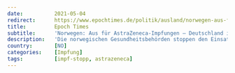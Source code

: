 ```yaml
---
date:          2021-05-04
redirect:      https://www.epochtimes.de/politik/ausland/norwegen-aus-fuer-astrazeneca-impfungen-deutschland-impft-weiter-keine-haftung-bei-unter-60-jaehrigen-a3505317.html
title:         Epoch Times
subtitle:      'Norwegen: Aus für AstraZeneca-Impfungen – Deutschland impft weiter – Keine Haftung bei unter 60-Jährigen'
description:   'Die norwegischen Gesundheitsbehörden stoppen den Einsatz des AstraZeneca-Impfstoffs endgültig. Das Risiko, den Nebenwirkungen zu erliegen wurde als höher eingeschätzt als das Risiko, an Covid zu sterben. Norwegens Impfprogramm wird aufgrund der Entscheidung lediglich um etwa zwei Wochen verzögert.'
country:       [NO]
categories:    [Impfung]
tags:          [impf-stopp, astrazeneca]
---
```

